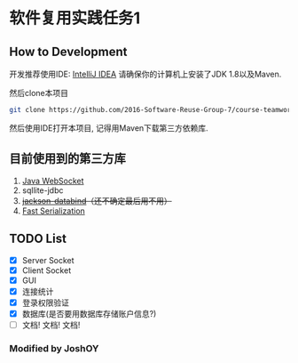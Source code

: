 # 软件复用实践任务1

## How to Development
开发推荐使用IDE: <a href="https://www.jetbrains.com/idea">IntelliJ IDEA</a>
请确保你的计算机上安装了JDK 1.8以及Maven.

然后clone本项目
```bash
git clone https://github.com/2016-Software-Reuse-Group-7/course-teamwork-1.git
```

然后使用IDE打开本项目, 记得用Maven下载第三方依赖库.

## 目前使用到的第三方库

1. <a href="https://github.com/TooTallNate/Java-WebSocket">Java WebSocket</a>
2. sqllite-jdbc
3. <del><a href="https://github.com/FasterXML/jackson-databind">jackson-databind</a>（还不确定最后用不用）</del>
4. <a href="http://ruedigermoeller.github.io/fast-serialization">Fast Serialization</a>

## TODO List
- [x] Server Socket
- [x] Client Socket
- [x] GUI
- [x] 连接统计
- [x] 登录权限验证
- [x] 数据库(是否要用数据库存储账户信息?)
- [ ] 文档! 文档! 文档!

### Modified by JoshOY